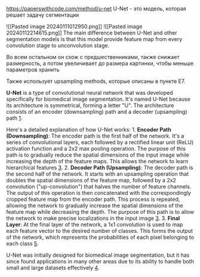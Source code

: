 
https://paperswithcode.com/method/u-net
U-Net - это модель, которая решает задачу сегментации

![[Pasted image 20240111012950.png]]
![[Pasted image 20240112214615.png]]
The main difference between U-Net and other segmentation models is that this model provide feature map from every convolution stage to unconvolution stage.

Во всем остальном он схож с предшественниками, также снижает размерность, а потом увеличивает до размера картинки, чтобы меньше параметров хранить

Также использует upsampling methods, которые описаны в пункте E7.


**U-Net** is a type of convolutional neural network that was developed specifically for biomedical image segmentation. It's named U-Net because its architecture is symmetrical, forming a letter "U". The architecture consists of an encoder (downsampling) path and a decoder (upsampling) path [1](https://lmb.informatik.uni-freiburg.de/people/ronneber/u-net/).

Here's a detailed explanation of how U-Net works:
	1. **Encoder Path (Downsampling)**: The encoder path is the first half of the network. It's a series of convolutional layers, each followed by a rectified linear unit (ReLU) activation function and a 2x2 max pooling operation. The purpose of this path is to gradually reduce the spatial dimensions of the input image while increasing the depth of the feature maps. This allows the network to learn hierarchical features [3](https://developers.arcgis.com/python/guide/how-unet-works/).
	2. **Decoder Path (Upsampling)**: The decoder path is the second half of the network. It starts with an upsampling operation that doubles the spatial dimensions of the feature map, followed by a 2x2 convolution ("up-convolution") that halves the number of feature channels. The output of this operation is then concatenated with the correspondingly cropped feature map from the encoder path. This process is repeated, allowing the network to gradually increase the spatial dimensions of the feature map while decreasing the depth. The purpose of this path is to allow the network to make precise localizations in the input image [3](https://developers.arcgis.com/python/guide/how-unet-works/).
	3. **Final Layer**: At the final layer of the network, a 1x1 convolution is used to map each feature vector to the desired number of classes. This forms the output of the network, which represents the probabilities of each pixel belonging to each class [5](https://paperswithcode.com/method/u-net).

U-Net was initially designed for biomedical image segmentation, but it has since found applications in many other areas due to its ability to handle both small and large datasets effectively [4](https://www.geeksforgeeks.org/u-net-architecture-explained/).
